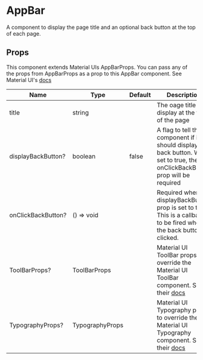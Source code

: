 # AppBar

A component to display the page title and an optional back button at the top of each page.

## Props

This component extends Material UIs AppBarProps. You can pass any of the props from AppBarProps as a prop to this AppBar component. See Material UI's [docs](https://mui.com/material-ui/api/app-bar/)

| Name               | Type            | Default | Description                                                                                                                                  |
| ------------------ | --------------- | ------- | -------------------------------------------------------------------------------------------------------------------------------------------- |
| title              | string          |         | The oage title to display at the top of the page                                                                                             |
| displayBackButton? | boolean         | false   | A flag to tell the component if it should display a back button. When set to true, the onClickBackButton prop will be required               |
| onClickBackButton? | () => void      |         | Required when the displayBackButton prop is set to true. This is a callback to be fired when the back button is clicked.                     |
| ToolBarProps?      | ToolBarProps    |         | Material UI ToolBar props to override the Material UI ToolBar component. See their [docs](https://mui.com/material-ui/api/toolbar/)          |
| TypographyProps?   | TypographyProps |         | Material UI Typography props to override the Material UI Typography component. See their [docs](https://mui.com/material-ui/api/typography/) |
